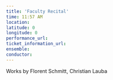 ```yaml
---
title: 'Faculty Recital'
time: 11:57 AM
location: 
latitude: 0
longitude: 0
performance_url: 
ticket_information_url: 
ensemble: 
conductor: 
---
```

Works by Florent Schmitt, Christian Lauba